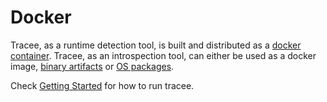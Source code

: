 # Docker

Tracee, as a runtime detection tool, is built and distributed as a
[docker container](https://hub.docker.com/r/aquasec/tracee). Tracee,
as an introspection tool, can either be used as a docker image,
[binary artifacts](https://github.com/nextlinux/tracee/releases) or
[OS packages](../../contributing/building/packaging.md).

Check [Getting Started](../../index.md#quickstart) for how to run tracee.

